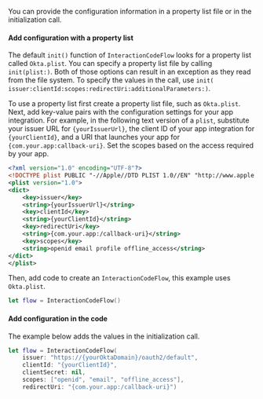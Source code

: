 You can provide the configuration information in a property list file or in the initialization call.

#### Add configuration with a property list

The default `init()` function of `InteractionCodeFlow` looks for a property list called `Okta.plist`. You can specify a property list file by calling `init(plist:)`. Both of those options can result in an exception as they read from the file system. To specify the values in the call, use `init(
    issuer:clientId:scopes:redirectUri:additionalParameters:)`.

To use a property list first create a property list file, such as `Okta.plist`. Next, add key-value pairs with the configuration settings for your app integration. For example, in the following text version of a `plist`, substitute your issuer URL for `{yourIssuerUrl}`, the client ID of your app integration for `{yourClientId}`, and a URI that launches your app for `{com.your.app:callback-uri}`. Set the scopes based on the access required by your app.

```xml
<?xml version="1.0" encoding="UTF-8"?>
<!DOCTYPE plist PUBLIC "-//Apple//DTD PLIST 1.0//EN" "http://www.apple.com/DTDs/PropertyList-1.0.dtd">
<plist version="1.0">
<dict>
    <key>issuer</key>
    <string>{yourIssuerUrl}</string>
    <key>clientId</key>
    <string>{yourClientId}</string>
    <key>redirectUri</key>
    <string>{com.your.app:/callback-uri}</string>
    <key>scopes</key>
    <string>openid email profile offline_access</string>
</dict>
</plist>
```

Then, add code to create an `InteractionCodeFlow`, this example uses `Okta.plist`.

```swift
let flow = InteractionCodeFlow()
```

#### Add configuration in the code

The example below adds the values in the initialization call.

```swift
let flow = InteractionCodeFlow(
    issuer: "https://{yourOktaDomain}/oauth2/default",
    clientId: "{yourClientId}",
    clientSecret: nil,
    scopes: ["openid", "email", "offline_access"],
    redirectUri: "{com.your.app:/callback-uri}")
```
